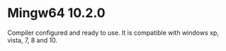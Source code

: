 # Mingw64 10.2.0

Compiler configured and ready to use. It is compatible with windows xp, vista, 7, 8 and 10.
